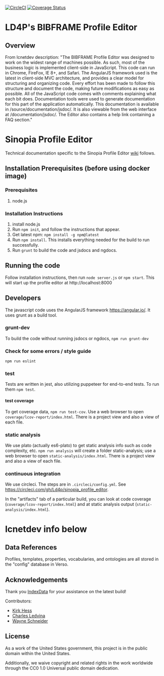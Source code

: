[![CircleCI](https://circleci.com/gh/LD4P/sinopia_profile_editor.svg?style=svg)](https://circleci.com/gh/LD4P/sinopia_profile_editor)
[![Coverage Status](https://coveralls.io/repos/github/LD4P/sinopia_profile_editor/badge.svg)](https://coveralls.io/github/LD4P/sinopia_profile_editor)

# LD4P's BIBFRAME Profile Editor

## Overview
From lcnetdev description:  "The BIBFRAME Profile Editor was designed to work on the widest range of machines possible. As such, most of the business logic is implemented client-side in JavaScript. This code can run in Chrome, FireFox, IE 8+, and Safari. The AngularJS framework used is the latest in client-side MVC architecture, and provides a clear model for structuring and organizing code. Every effort has been made to follow this structure and document the code, making future modifications as easy as possible.
All of the JavaScript code comes with comments explaining what each bit does. Documentation tools were used to generate documentation for this part of the application automatically. This documentation is available in /source/documentation/jsdoc/. It is also viewable from the web interface at /documentation/jsdoc/. The Editor also contains a help link containing a FAQ section."

# Sinopia Profile Editor
Technical documentation specific to the Sinopia Profile Editor
[wiki](https://github.com/LD4P/sinopia_profile_editor/wiki/Sinopia-Profile-Editor) follows.

## Installation Prerequisites (before using docker image)

### Prerequisites
1.  node.js

### Installation Instructions
1.  install node.js
2.  Run `npm init`, and follow the instructions that appear.
3.  Get latest npm: `npm install -g npm@latest`
4.  Run `npm install`. This installs everything needed for the build to run successfully.
5.  Run `grunt` to build the code and jsdocs and ngdocs.

## Running the code

Follow installation instructions, then run `node server.js` or `npm start`.  This will start up the profile editor at http://localhost:8000

## Developers

The javascript code uses the AngularJS framework https://angular.io/.  It uses grunt as a build tool.

### grunt-dev

To build the code without running jsdocs or ngdocs, `npm run grunt-dev`

### Check for some errors / style guide

`npm run eslint`

### test

Tests are written in jest, also utilizing puppeteer for end-to-end tests.  To run them `npm test`.

#### test coverage
To get coverage data, `npm run test-cov`.  Use a web browser to open `coverage/lcov-report/index.html`.  There is a project view and also a view of each file.

### static analysis

We use plato (actually es6-plato) to get static analysis info such as code complexity, etc.  `npm run analysis` will create a folder static-analysis; use a web browser to open `static-analysis/index.html`.  There is a project view and also a view of each file.

### continuous integration

We use circleci.  The steps are in `.circleci/config.yml`.  See https://circleci.com/gh/Ld4p/sinopia_profile_editor.  

In the "artifacts" tab of a particular build, you can look at code coverage (`coverage/lcov-report/index.html`) and at static analysis output (`static-analysis/index.html`).


# lcnetdev info below

## Data References

Profiles, templates, properties, vocabularies, and ontologies are all stored in the "config" database in Verso.

## Acknowledgements

Thank you [IndexData](http://indexdata.com/) for your assistance on the latest build!

Contributors:
* [Kirk Hess](https://github.com/kirkhess)
* [Charles Ledvina](https://github.com/cledvina)
* [Wayne Schneider](https://github.com/wafschneider)

## License

As a work of the United States government, this project is in the public domain within the United States.

Additionally, we waive copyright and related rights in the work worldwide through the CC0 1.0 Universal public domain dedication.
